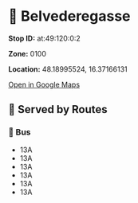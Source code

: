# 🚉 Belvederegasse


**Stop ID:** at:49:120:0:2

**Zone:** 0100

**Location:** 48.18995524, 16.37166131

[Open in Google Maps](https://www.google.com/maps?q=48.18995524,16.37166131)

## 🚆 Served by Routes

### 🚌 Bus
- 13A
- 13A
- 13A
- 13A
- 13A
- 13A
